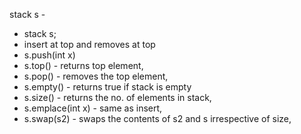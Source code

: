 stack<int> s - 
  - stack<int> s;
  - insert at top and removes at top
  - s.push(int x)
  - s.top() - returns top element,
  - s.pop() - removes the top element,
  - s.empty() - returns true if stack is empty
  - s.size() - returns the no. of elements in stack,
  - s.emplace(int x) - same as insert,
  - s.swap(s2) - swaps the contents of s2 and s irrespective of size,
